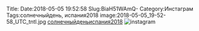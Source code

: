 Title:
Date:2018-05-05 19:52:58
Slug:BiaH51WAmQ-
Category:Инстаграм
Tags:солнечныйдень, испания2018
image:2018-05-05_19-52-58_UTC_tntl.jpg
[солнечныйдень]({tag}солнечныйдень)[испания2018]({tag}испания2018)
![instagram]({attach}images/2018-05-05_19-52-58_UTC.jpg)
